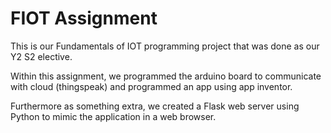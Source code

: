 # FIOT Assignment
This is our Fundamentals of IOT programming project that was done as our Y2 S2 elective.   

Within this assignment, we programmed the arduino board to communicate with cloud (thingspeak) and programmed
an app using app inventor.   

Furthermore as something extra, we created a Flask web server using Python to mimic the application in a web browser.